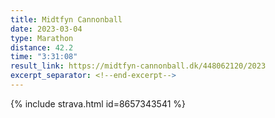 ```yaml
---
title: Midtfyn Cannonball
date: 2023-03-04
type: Marathon
distance: 42.2
time: "3:31:08"
result_link: https://midtfyn-cannonball.dk/448062120/2023
excerpt_separator: <!--end-excerpt-->
---
```

{% include strava.html id=8657343541 %}